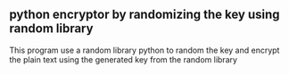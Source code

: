 ## python encryptor by randomizing the key using random library
This program use a random library python to random the key
and encrypt the plain text using the generated key from the random library
